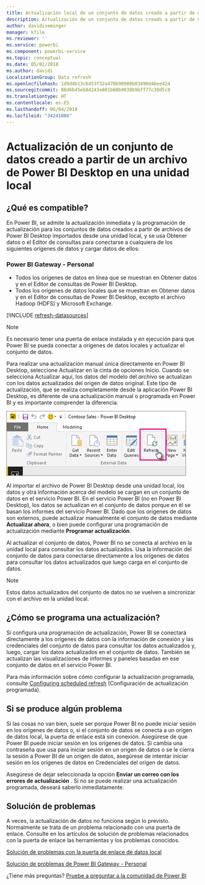 ```yaml
---
title: Actualización local de un conjunto de datos creado a partir de un archivo de Power BI Desktop
description: Actualización de un conjunto de datos creado a partir de un archivo de Power BI Desktop en una unidad local
author: davidiseminger
manager: kfile
ms.reviewer: ''
ms.service: powerbi
ms.component: powerbi-service
ms.topic: conceptual
ms.date: 05/02/2018
ms.author: davidi
LocalizationGroup: Data refresh
ms.openlocfilehash: 1d9d4b13c6453f32a470b90980b03490d46ee424
ms.sourcegitcommit: 80d6b45eb84243e801b60b9038b9bff77c30d5c8
ms.translationtype: HT
ms.contentlocale: es-ES
ms.lasthandoff: 06/04/2018
ms.locfileid: "34241086"
---
```

# <a name="refresh-a-dataset-created-from-a-power-bi-desktop-file-on-a-local-drive"></a>Actualización de un conjunto de datos creado a partir de un archivo de Power BI Desktop en una unidad local
## <a name="whats-supported"></a>¿Qué es compatible?
En Power BI, se admite la actualización inmediata y la programación de actualización para los conjuntos de datos creados a partir de archivos de Power BI Desktop importados desde una unidad local, y se usa Obtener datos o el Editor de consultas para conectarse a cualquiera de los siguientes orígenes de datos y cargar datos de ellos:

### <a name="power-bi-gateway---personal"></a>Power BI Gateway - Personal
* Todos los orígenes de datos en línea que se muestran en Obtener datos y en el Editor de consultas de Power BI Desktop.
* Todos los orígenes de datos locales que se muestran en Obtener datos y en el Editor de consultas de Power BI Desktop, excepto el archivo Hadoop (HDFS) y Microsoft Exchange.

<!-- Refresh Data sources-->
[!INCLUDE [refresh-datasources](./includes/refresh-datasources.md)]

> [!NOTE]
> Es necesario tener una puerta de enlace instalada y en ejecución para que Power BI se pueda conectar a orígenes de datos locales y actualizar el conjunto de datos.
> 
> 

Para realizar una actualización manual única directamente en Power BI Desktop, seleccione Actualizar en la cinta de opciones Inicio. Cuando se selecciona Actualizar aquí, los datos del modelo del *archivo* se actualizan con los datos actualizados del origen de datos original. Este tipo de actualización, que se realiza completamente desde la aplicación Power BI Desktop, es diferente de una actualización manual o programada en Power BI y es importante comprender la diferencia.

![](media/refresh-desktop-file-local-drive/pbix-refresh.png)

Al importar el archivo de Power BI Desktop desde una unidad local, los datos y otra información acerca del modelo se cargan en un conjunto de datos en el servicio Power BI. En el servicio Power BI (no en Power BI Desktop), los datos se actualizan en el conjunto de datos porque en él se basan los informes del servicio Power BI. Dado que los orígenes de datos son externos, puede actualizar manualmente el conjunto de datos mediante **Actualizar ahora**, o bien puede configurar una programación de actualización mediante **Programar actualización**.

Al actualizar el conjunto de datos, Power BI no se conecta al archivo en la unidad local para consultar los datos actualizados. Usa la información del conjunto de datos para conectarse directamente a los orígenes de datos para consultar los datos actualizados que luego carga en el conjunto de datos.

> [!NOTE]
> Estos datos actualizados del conjunto de datos no se vuelven a sincronizar con el archivo en la unidad local.
> 
> 

## <a name="how-do-i-schedule-refresh"></a>¿Cómo se programa una actualización?
Si configura una programación de actualización, Power BI se conectará directamente a los orígenes de datos con la información de conexión y las credenciales del conjunto de datos para consultar los datos actualizados y, luego, cargar los datos actualizados en el conjunto de datos. También se actualizan las visualizaciones de informes y paneles basadas en ese conjunto de datos en el servicio Power BI.

Para más información sobre cómo configurar la actualización programada, consulte [Configuring scheduled refresh](refresh-scheduled-refresh.md) (Configuración de actualización programada).

## <a name="when-things-go-wrong"></a>Si se produce algún problema
Si las cosas no van bien, suele ser porque Power BI no puede iniciar sesión en los orígenes de datos o, si el conjunto de datos se conecta a un origen de datos local, la puerta de enlace está sin conexión. Asegúrese de que Power BI puede iniciar sesión en los orígenes de datos. Si cambia una contraseña que usa para iniciar sesión en un origen de datos o se le cierra la sesión a Power BI de un origen de datos, asegúrese de intentar iniciar sesión en los orígenes de datos en Credenciales del origen de datos.

Asegúrese de dejar seleccionada la opción **Enviar un correo con los errores de actualización** . Si no se puede realizar una actualización programada, deseará saberlo inmediatamente.

## <a name="troubleshooting"></a>Solución de problemas
A veces, la actualización de datos no funciona según lo previsto. Normalmente se trata de un problema relacionado con una puerta de enlace. Consulte en los artículos de solución de problemas relacionados con la puerta de enlace las herramientas y los problemas conocidos.

[Solución de problemas con la puerta de enlace de datos local](service-gateway-onprem-tshoot.md)

[Solución de problemas de Power BI Gateway - Personal](service-admin-troubleshooting-power-bi-personal-gateway.md)

¿Tiene más preguntas? [Pruebe a preguntar a la comunidad de Power BI](http://community.powerbi.com/)

